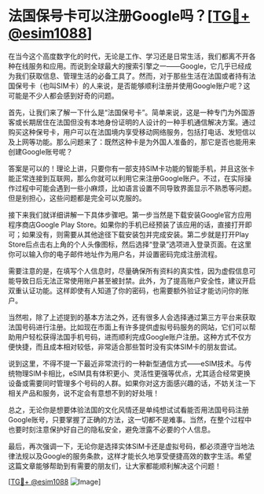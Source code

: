# 法国保号卡可以注册Google吗？[[TG💪+ @esim1088](https://t.me/s/esim1088)]

在当今这个高度数字化的时代，无论是工作、学习还是日常生活，我们都离不开各种在线服务和应用。而说到全球最大的搜索引擎之一——Google，它几乎已经成为我们获取信息、管理生活的必备工具了。然而，对于那些生活在法国或者持有法国保号卡（也叫SIM卡）的人来说，是否能够顺利注册并使用Google账户呢？这可能是不少人都会感到好奇的问题。

首先，让我们来了解一下什么是“法国保号卡”。简单来说，这是一种专门为外国游客或长期居住在法国但没有本地身份证明的人设计的一种手机通信解决方案。通过购买这种保号卡，用户可以在法国境内享受移动网络服务，包括打电话、发短信以及上网等功能。那么问题来了：既然这种卡是为外国人准备的，那它是否也能用来创建Google账号呢？

答案是可以的！理论上讲，只要你有一部支持SIM卡功能的智能手机，并且这张卡能正常连接到互联网，那么你就可以利用它来注册Google账户。不过，在实际操作过程中可能会遇到一些小麻烦，比如语言设置不同导致界面显示不熟悉等问题。但是别担心，这些问题都是完全可以克服的。

接下来我们就详细讲解一下具体步骤吧。第一步当然是下载安装Google官方应用程序商店Google Play Store。如果你的手机已经预装了该应用的话，直接打开即可；如果没有，则需要从其他途径下载安装包并完成安装。第二步就是打开Play Store后点击右上角的个人头像图标，然后选择“登录”选项进入登录页面。在这里你可以输入你的电子邮件地址作为用户名，并设置密码完成注册流程。

需要注意的是，在填写个人信息时，尽量确保所有资料的真实性，因为虚假信息可能导致日后无法正常使用账户甚至被封禁。此外，为了提高账户安全性，建议开启双重认证功能。这样即使有人知道了你的密码，也需要额外验证才能访问你的账户。

当然啦，除了上述提到的基本方法之外，还有很多人会选择通过第三方平台来获取法国号码进行注册。比如现在市面上有许多提供虚拟号码服务的网站，它们可以帮助用户轻松获得法国手机号码，进而顺利完成Google账户注册。这种方式不仅方便快捷，而且成本相对较低，非常适合那些暂时没有实体SIM卡的朋友尝试。

说到这里，不得不提一下最近非常流行的一种新型通信方式——eSIM技术。与传统物理SIM卡相比，eSIM具有体积更小、灵活性更强等优点，尤其适合经常更换设备或需要同时管理多个号码的人群。如果你对这方面感兴趣的话，不妨关注一下相关产品和服务，说不定会有意想不到的好处哦！

总之，无论你是想要体验法国的文化风情还是单纯想试试看能否用法国号码注册Google账号，只要掌握了正确的方法，这一切都不是难事。当然，在整个过程中也要时刻注意保护好自己的隐私安全，避免泄露不必要的个人信息。

最后，再次强调一下，无论你是选择实体SIM卡还是虚拟号码，都必须遵守当地法律法规以及Google的服务条款，这样才能长久地享受便捷高效的数字生活。希望这篇文章能够帮助到有需要的朋友们，让大家都能顺利解决这个问题！

[[TG💪+ @esim1088](https://t.me/s/esim1088) ![Image](https://i.postimg.cc/4NQfJmqS/Snipaste-2025-05-13-00-14-12.png)]